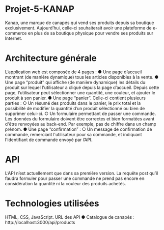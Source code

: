 # Projet-5-KANAP

Kanap, une marque de canapés qui vend ses produits depuis sa boutique exclusivement. Aujourd’hui, celle-ci souhaiterait avoir une plateforme de e-commerce en plus de sa boutique physique pour vendre ses produits sur Internet.

# Architecture générale
L’application web est composée de 4 pages :
● Une page d’accueil montrant (de manière dynamique) tous les articles disponibles à la vente.
● Une page “produit” qui affiche (de manière dynamique) les détails du produit sur lequel l'utilisateur a cliqué depuis la page d’accueil. Depuis cette page, l’utilisateur peut sélectionner une quantité, une couleur, et ajouter le produit à son panier.
● Une page “panier”. Celle-ci contient plusieurs parties :
○ Un résumé des produits dans le panier, le prix total et la possibilité de
modifier la quantité d’un produit sélectionné ou bien de supprimer celui-ci.
○ Un formulaire permettant de passer une commande. Les données du
formulaire doivent être correctes et bien formatées avant d'être renvoyées au
back-end. Par exemple, pas de chiffre dans un champ prénom.
● Une page “confirmation” :
○ Un message de confirmation de commande, remerciant l'utilisateur pour sa commande, et indiquant l'identifiant de commande envoyé par l’API.

# API
L’API n’est actuellement que dans sa première version. La requête post qu’il faudra formuler pour passer une commande ne prend pas encore en considération la quantité ni la couleur des produits achetés.

# Technologies utilisées
HTML, CSS, JavaScript.
URL des API
● Catalogue de canapés : http://localhost:3000/api/products
